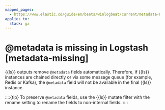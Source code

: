 ```yaml
---
mapped_pages:
  - https://www.elastic.co/guide/en/beats/winlogbeat/current/metadata-missing.html
applies_to:
  stack: ga
---
```


# @metadata is missing in Logstash [metadata-missing]

{{ls}} outputs remove `@metadata` fields automatically. Therefore, if {{ls}} instances are chained directly or via some message queue (for example, Redis or Kafka), the `@metadata` field will not be available in the final {{ls}} instance.

::::{tip}
To preserve `@metadata` fields, use the {{ls}} mutate filter with the rename setting to rename the fields to non-internal fields.
::::


